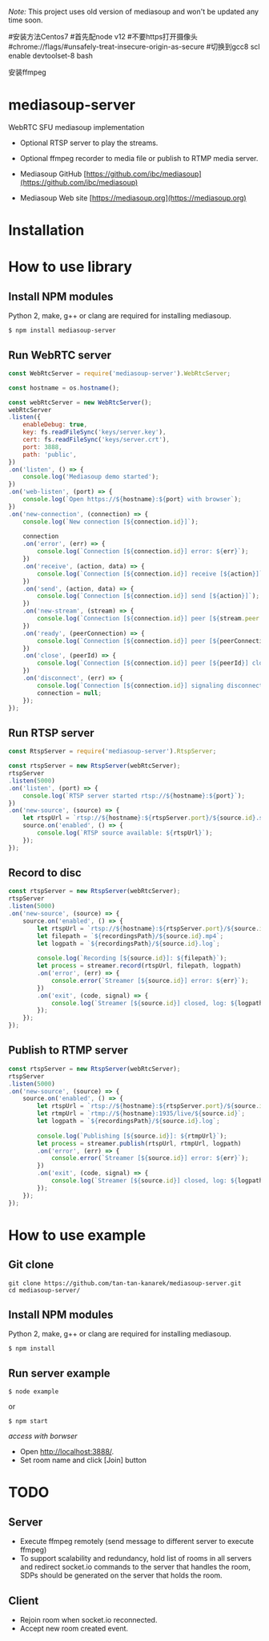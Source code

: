 *Note:* This project uses old version of mediasoup and won't be updated any time soon.

#安装方法Centos7
#首先配node v12
#不要https打开摄像头
#chrome://flags/#unsafely-treat-insecure-origin-as-secure
#切换到gcc8
scl enable devtoolset-8 bash

安装ffmpeg


# mediasoup-server
WebRTC SFU mediasoup implementation
* Optional RTSP server to play the streams.
* Optional ffmpeg recorder to media file or publish to RTMP media server. 

* Mediasoup GitHub [https://github.com/ibc/mediasoup](https://github.com/ibc/mediasoup)
* Mediasoup Web site [https://mediasoup.org](https://mediasoup.org)

# Installation

# How to use library

## Install NPM modules

Python 2, make, g++ or clang are required for installing mediasoup.
```
$ npm install mediasoup-server
```

## Run WebRTC server

```javascript
const WebRtcServer = require('mediasoup-server').WebRtcServer;

const hostname = os.hostname();

const webRtcServer = new WebRtcServer();
webRtcServer
.listen({
	enableDebug: true,
	key: fs.readFileSync('keys/server.key'),
	cert: fs.readFileSync('keys/server.crt'),
	port: 3888,
	path: 'public',
})
.on('listen', () => {
	console.log('Mediasoup demo started');
})
.on('web-listen', (port) => {
	console.log(`Open https://${hostname}:${port} with browser`);
})
.on('new-connection', (connection) => {
	console.log(`New connection [${connection.id}]`);
	
	connection
	.on('error', (err) => {
		console.log(`Connection [${connection.id}] error: ${err}`);
	})
	.on('receive', (action, data) => {
		console.log(`Connection [${connection.id}] receive [${action}]`);
	})
	.on('send', (action, data) => {
		console.log(`Connection [${connection.id}] send [${action}]`);
	})
	.on('new-stream', (stream) => {
		console.log(`Connection [${connection.id}] peer [${stream.peer.id}] new stream [${stream.id}]`);
	})
	.on('ready', (peerConnection) => {
		console.log(`Connection [${connection.id}] peer [${peerConnection.peer.id}] ready`);
	})
	.on('close', (peerId) => {
		console.log(`Connection [${connection.id}] peer [${peerId}] closed`);
	})
	.on('disconnect', (err) => {
		console.log(`Connection [${connection.id}] signaling disconnected`);
		connection = null;
	});
});
```

## Run RTSP server

```javascript
const RtspServer = require('mediasoup-server').RtspServer;

const rtspServer = new RtspServer(webRtcServer);
rtspServer
.listen(5000)
.on('listen', (port) => {
	console.log(`RTSP server started rtsp://${hostname}:${port}`);
})
.on('new-source', (source) => {
	let rtspUrl = `rtsp://${hostname}:${rtspServer.port}/${source.id}.sdp`;
	source.on('enabled', () => {
		console.log(`RTSP source available: ${rtspUrl}`);
	});
});
```

## Record to disc

```javascript
const rtspServer = new RtspServer(webRtcServer);
rtspServer
.listen(5000)
.on('new-source', (source) => {
	source.on('enabled', () => {
		let rtspUrl = `rtsp://${hostname}:${rtspServer.port}/${source.id}.sdp`;
		let filepath = `${recordingsPath}/${source.id}.mp4`;
		let logpath = `${recordingsPath}/${source.id}.log`;
		
		console.log(`Recording [${source.id}]: ${filepath}`);
		let process = streamer.record(rtspUrl, filepath, logpath)
		.on('error', (err) => {
			console.error(`Streamer [${source.id}] error: ${err}`);
		})
		.on('exit', (code, signal) => {
			console.log(`Streamer [${source.id}] closed, log: ${logpath}`);
		});
	});
});
```

## Publish to RTMP server

```javascript
const rtspServer = new RtspServer(webRtcServer);
rtspServer
.listen(5000)
.on('new-source', (source) => {
	source.on('enabled', () => {
		let rtspUrl = `rtsp://${hostname}:${rtspServer.port}/${source.id}.sdp`;
		let rtmpUrl = `rtmp://${hostname}:1935/live/${source.id}`;
		let logpath = `${recordingsPath}/${source.id}.log`;
		
		console.log(`Publishing [${source.id}]: ${rtmpUrl}`);
		let process = streamer.publish(rtspUrl, rtmpUrl, logpath)
		.on('error', (err) => {
			console.error(`Streamer [${source.id}] error: ${err}`);
		})
		.on('exit', (code, signal) => {
			console.log(`Streamer [${source.id}] closed, log: ${logpath}`);
		});
	});
});
```

# How to use example

## Git clone
```
git clone https://github.com/tan-tan-kanarek/mediasoup-server.git
cd mediasoup-server/
```

## Install NPM modules

Python 2, make, g++ or clang are required for installing mediasoup.
```
$ npm install
```

## Run server example
```
$ node example
```
or
```
$ npm start
```

*access with borwser*

* Open [http://localhost:3888/](http://localhost:3888/).
* Set room name and click [Join] button

# TODO

## Server
* Execute ffmpeg remotely (send message to different server to execute ffmpeg)
* To support scalability and redundancy, hold list of rooms in all servers and redirect socket.io commands to the server that handles the room, SDPs should be generated on the server that holds the room.

## Client
* Rejoin room when socket.io reconnected.
* Accept new room created event.
